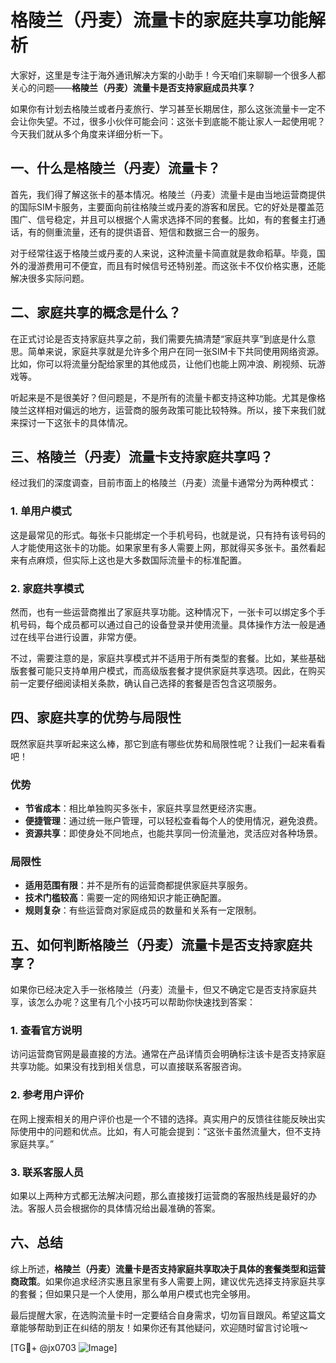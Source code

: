 # 格陵兰（丹麦）流量卡的家庭共享功能解析

大家好，这里是专注于海外通讯解决方案的小助手！今天咱们来聊聊一个很多人都关心的问题——**格陵兰（丹麦）流量卡是否支持家庭成员共享？**

如果你有计划去格陵兰或者丹麦旅行、学习甚至长期居住，那么这张流量卡一定不会让你失望。不过，很多小伙伴可能会问：这张卡到底能不能让家人一起使用呢？今天我们就从多个角度来详细分析一下。

## 一、什么是格陵兰（丹麦）流量卡？

首先，我们得了解这张卡的基本情况。格陵兰（丹麦）流量卡是由当地运营商提供的国际SIM卡服务，主要面向前往格陵兰或丹麦的游客和居民。它的好处是覆盖范围广、信号稳定，并且可以根据个人需求选择不同的套餐。比如，有的套餐主打通话，有的侧重流量，还有的提供语音、短信和数据三合一的服务。

对于经常往返于格陵兰或丹麦的人来说，这种流量卡简直就是救命稻草。毕竟，国外的漫游费用可不便宜，而且有时候信号还特别差。而这张卡不仅价格实惠，还能解决很多实际问题。

## 二、家庭共享的概念是什么？

在正式讨论是否支持家庭共享之前，我们需要先搞清楚“家庭共享”到底是什么意思。简单来说，家庭共享就是允许多个用户在同一张SIM卡下共同使用网络资源。比如，你可以将流量分配给家里的其他成员，让他们也能上网冲浪、刷视频、玩游戏等。

听起来是不是很美好？但问题是，不是所有的流量卡都支持这种功能。尤其是像格陵兰这样相对偏远的地方，运营商的服务政策可能比较特殊。所以，接下来我们就来探讨一下这张卡的具体情况。

## 三、格陵兰（丹麦）流量卡支持家庭共享吗？

经过我们的深度调查，目前市面上的格陵兰（丹麦）流量卡通常分为两种模式：

### 1. 单用户模式
这是最常见的形式。每张卡只能绑定一个手机号码，也就是说，只有持有该号码的人才能使用这张卡的功能。如果家里有多人需要上网，那就得买多张卡。虽然看起来有点麻烦，但实际上这也是大多数国际流量卡的标准配置。

### 2. 家庭共享模式
然而，也有一些运营商推出了家庭共享功能。这种情况下，一张卡可以绑定多个手机号码，每个成员都可以通过自己的设备登录并使用流量。具体操作方法一般是通过在线平台进行设置，非常方便。

不过，需要注意的是，家庭共享模式并不适用于所有类型的套餐。比如，某些基础版套餐可能只支持单用户模式，而高级版套餐才提供家庭共享选项。因此，在购买前一定要仔细阅读相关条款，确认自己选择的套餐是否包含这项服务。

## 四、家庭共享的优势与局限性

既然家庭共享听起来这么棒，那它到底有哪些优势和局限性呢？让我们一起来看看吧！

### 优势
- **节省成本**：相比单独购买多张卡，家庭共享显然更经济实惠。
- **便捷管理**：通过统一账户管理，可以轻松查看每个人的使用情况，避免浪费。
- **资源共享**：即使身处不同地点，也能共享同一份流量池，灵活应对各种场景。

### 局限性
- **适用范围有限**：并不是所有的运营商都提供家庭共享服务。
- **技术门槛较高**：需要一定的网络知识才能正确配置。
- **规则复杂**：有些运营商对家庭成员的数量和关系有一定限制。

## 五、如何判断格陵兰（丹麦）流量卡是否支持家庭共享？

如果你已经决定入手一张格陵兰（丹麦）流量卡，但又不确定它是否支持家庭共享，该怎么办呢？这里有几个小技巧可以帮助你快速找到答案：

### 1. 查看官方说明
访问运营商官网是最直接的方法。通常在产品详情页会明确标注该卡是否支持家庭共享功能。如果没有找到相关信息，可以直接联系客服咨询。

### 2. 参考用户评价
在网上搜索相关的用户评价也是一个不错的选择。真实用户的反馈往往能反映出实际使用中的问题和优点。比如，有人可能会提到：“这张卡虽然流量大，但不支持家庭共享。”

### 3. 联系客服人员
如果以上两种方式都无法解决问题，那么直接拨打运营商的客服热线是最好的办法。客服人员会根据你的具体情况给出最准确的答案。

## 六、总结

综上所述，**格陵兰（丹麦）流量卡是否支持家庭共享取决于具体的套餐类型和运营商政策**。如果你追求经济实惠且家里有多人需要上网，建议优先选择支持家庭共享的套餐；但如果只是一个人使用，那么单用户模式也完全够用。

最后提醒大家，在选购流量卡时一定要结合自身需求，切勿盲目跟风。希望这篇文章能够帮助到正在纠结的朋友！如果你还有其他疑问，欢迎随时留言讨论哦～

[TG💪+ @jx0703 ![Image](https://github.com/user-attachments/assets/dbca1d08-cadb-493c-b0ec-ad6f7a83f270)]